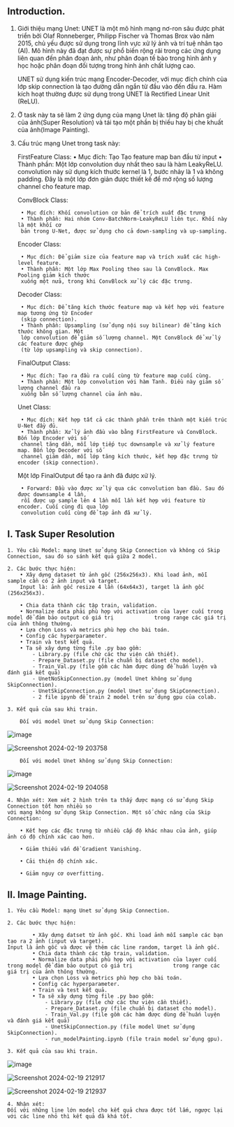 ## Introduction.

1. Giới thiệu mạng Unet: 
    UNET là một mô hình mạng nơ-ron sâu được phát triển bởi Olaf Ronneberger, Philipp Fischer
    và Thomas Brox vào năm 2015, chủ yếu được sử dụng trong lĩnh vực xử lý ảnh và trí tuệ nhân
    tạo (AI). Mô hình này đã đạt được sự phổ biến rộng rãi trong các ứng dụng liên quan đến phân
    đoạn ảnh, như phân đoạn tế bào trong hình ảnh y học hoặc phân đoạn đối tượng trong hình ảnh
    chất lượng cao.
    
    UNET sử dụng kiến trúc mạng Encoder-Decoder, với mục đích chính của lớp skip connection là
    tạo đường dẫn ngắn từ đầu vào đến đầu ra. Hàm kích hoạt thường được sử dụng trong UNET là
    Rectified Linear Unit (ReLU).

2. Ở task này ta sẽ làm 2 ứng dụng của mạng Unet là: tăng độ phân giải của ảnh(Super Resolution) và tái tạo một phần bị thiếu hay bị che khuất của ảnh(Image Painting).

3. Cấu trúc mạng Unet trong task này: 

    FirstFeature Class:
        • Mục đích: Tạo Tạo feature map ban đầu từ input
        • Thành phần: Một lớp convolution duy nhất theo sau là hàm LeakyReLU. convolution này
        sử dụng kích thước kernel là 1, bước nhảy là 1 và không padding. Đây là một lớp đơn giản
        được thiết kế để mở rộng số lượng channel cho feature map.
    
    ConvBlock Class:
        
        • Mục đích: Khối convolution cơ bản để trích xuất đặc trưng
        • Thành phần: Hai nhóm Conv-BatchNorm-LeakyReLU liên tục. Khối này là một khối cơ
        bản trong U-Net, được sử dụng cho cả down-sampling và up-sampling.
    
    Encoder Class:
        
        • Mục đích: Để giảm size của feature map và trích xuất các high-level feature.
        • Thành phần: Một lớp Max Pooling theo sau là ConvBlock. Max Pooling giảm kích thước
        xuống một nửa, trong khi ConvBlock xử lý các đặc trưng.
    
    Decoder Class:
    
        • Mục đích: Để tăng kích thước feature map và kết hợp với feature map tương ứng từ Encoder
        (skip connection).
        • Thành phần: Upsampling (sử dụng nội suy bilinear) để tăng kích thước không gian. Một
        lớp convolution để giảm số lượng channel. Một ConvBlock để xử lý các feature được ghép
        (từ lớp upsampling và skip connection).
    
    FinalOutput Class:
    
        • Mục đích: Tạo ra đầu ra cuối cùng từ feature map cuối cùng.
        • Thành phần: Một lớp convolution với hàm Tanh. Điều này giảm số lượng channel đầu ra
        xuống bằn số lượng channel của ảnh màu.
    
    Unet Class:
    
        • Mục đích: Kết hợp tất cả các thành phần trên thành một kiến trúc U-Net đầy đủ.
        • Thành phần: Xử lý ảnh đầu vào bằng FirstFeature và ConvBlock. Bốn lớp Encoder với số
        channel tăng dần, mỗi lớp tiếp tục downsample và xử lý feature map. Bốn lớp Decoder với số
        channel giảm dần, mỗi lớp tăng kích thước, kết hợp đặc trưng từ encoder (skip connection).
    
    Một lớp FinalOutput để tạo ra ảnh đã được xử lý.
        
        • Forward: Đầu vào được xử lý qua các convolution ban đầu. Sau đó được downsample 4 lần,
        rồi được up sample lên 4 lần mỗi lần kết hợp với feature từ encoder. Cuối cùng đi qua lớp
        convolution cuối cùng để tạp ảnh đã xử lý.
    
## I. Task Super Resolution

    1. Yêu cầu Model: mạng Unet sử dụng Skip Connection và không có Skip Connection, sau đó so sánh kết quả giữa 2 model.
    
    2. Các bước thực hiện: 
        • Xây dựng dataset từ ảnh gốc (256x256x3). Khi load ảnh, mỗi sample cần có 2 ảnh input và target. 
        Input là: ảnh gốc resize 4 lần (64x64x3), target là ảnh gốc (256x256x3).
        
        • Chia data thành các tập train, validation.
        • Normalize data phải phù hợp với activation của layer cuối trong model để đảm bảo output có giá trị             trong range các giá trị của ảnh thông thường.
        • Lựa chọn Loss và metrics phù hợp cho bài toán.
        • Config các hyperparameter.        
        • Train và test kết quả.
        • Ta sẽ xây dựng từng file .py bao gồm: 
            - Library.py (file chứ các thư viện cần thiết).
            - Prepare_Dataset.py (file chuẩn bị dataset cho model).
            - Train_Val.py (file gồm các hàm được dùng để huấn luyện và đánh giá kết quả)
            - UnetNoSkipConnection.py (model Unet không sử dụng SkipConnection).
            - UnetSkipConnection.py (model Unet sử dụng SkipConnection).
            - 2 file ipynb để train 2 model trên sử dụng gpu của colab.

    3. Kết quả của sau khi train.
    
        Đối với model Unet sử dụng Skip Connection:
        
        
![image](https://github.com/PhamTrinhDuc/Unet-Architecture/assets/127647215/8f614901-dd5e-4e58-a967-2c89e24f0ac0)


![Screenshot 2024-02-19 203758](https://github.com/PhamTrinhDuc/Unet-Architecture/assets/127647215/6968020c-3ed0-4fbb-beb0-569675bf3595)


        Đối với model Unet không sử dụng Skip Connection:
        

![image](https://github.com/PhamTrinhDuc/Unet-Architecture/assets/127647215/59c3c58d-6aaa-4b9b-9819-3ce29874192e)


![Screenshot 2024-02-19 204058](https://github.com/PhamTrinhDuc/Unet-Architecture/assets/127647215/50abe2a5-de80-48dd-bbc4-ed9403ce673b)


    4. Nhận xét: Xem xét 2 hình trên ta thấy được mạng có sử dụng Skip Connection tốt hơn nhiều so
    với mạng không sử dụng Skip Connection. Một số chức năng của Skip Connection: 
    
        • Kết hợp các đặc trưng từ nhiều cấp độ khác nhau của ảnh, giúp ảnh có độ chính xác cao hơn.
        
        • Giảm thiếu vấn đề Gradient Vanishing.
        
        • Cải thiện độ chính xác.
        
        • Giảm nguy cơ overfitting.
        

## II. Image Painting.

    1. Yêu cầu Model: mạng Unet sử dụng Skip Connection.
        
    2. Các bước thực hiện: 
        
            • Xây dựng datset từ ảnh gốc. Khi load ảnh mỗi sample các bạn tạo ra 2 ảnh (input và target).
    Input là ảnh gốc và được vẽ thêm các line random, target là ảnh gốc.
            • Chia data thành các tập train, validation.
            • Normalize data phải phù hợp với activation của layer cuối trong model để đảm bảo output có giá trị             trong range các giá trị của ảnh thông thường.
            • Lựa chọn Loss và metrics phù hợp cho bài toán.
            • Config các hyperparameter.
            • Train và test kết quả.
            • Ta sẽ xây dựng từng file .py bao gồm: 
                - Library.py (file chứ các thư viện cần thiết).
                - Prepare_Dataset.py (file chuẩn bị dataset cho model).
                - Train_Val.py (file gồm các hàm được dùng để huấn luyện và đánh giá kết quả)
                - UnetSkipConnection.py (file model Unet sử dụng SkipConnection).
                - run_modelPainting.ipynb (file train model sử dụng gpu).
    
    3. Kết quả của sau khi train.

![image](https://github.com/PhamTrinhDuc/Unet-Architecture/assets/127647215/539bb2e6-72f9-4334-8bf5-7ee5f8f686d3)


![Screenshot 2024-02-19 212917](https://github.com/PhamTrinhDuc/Unet-Architecture/assets/127647215/c7b80019-04fa-4160-9528-e4b27acfd124)


![Screenshot 2024-02-19 212937](https://github.com/PhamTrinhDuc/Unet-Architecture/assets/127647215/87eea181-c054-4749-9fd9-92ddc9460874)

    4. Nhận xét:
    Đối với những line lớn model cho kết quả chưa được tốt lắm, ngược lại với các line nhỏ thì kết quả đã khá tốt.
        
